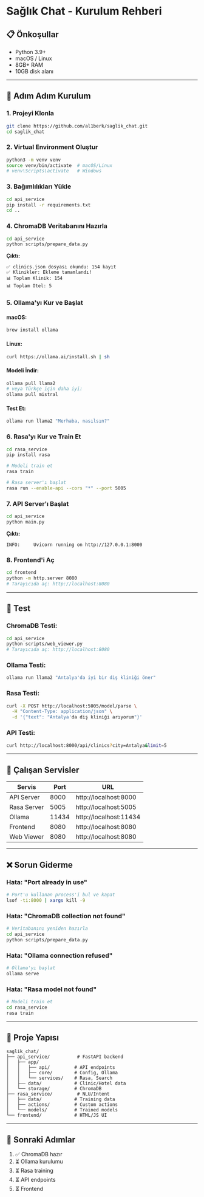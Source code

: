 # Sağlık Chat - Kurulum Rehberi

## 📋 Önkoşullar
- Python 3.9+
- macOS / Linux
- 8GB+ RAM
- 10GB disk alanı

---

## 🚀 Adım Adım Kurulum

### 1. Projeyi Klonla
```bash
git clone https://github.com/al1berk/saglik_chat.git
cd saglik_chat
```

### 2. Virtual Environment Oluştur
```bash
python3 -m venv venv
source venv/bin/activate  # macOS/Linux
# venv\Scripts\activate   # Windows
```

### 3. Bağımlılıkları Yükle
```bash
cd api_service
pip install -r requirements.txt
cd ..
```

### 4. ChromaDB Veritabanını Hazırla
```bash
cd api_service
python scripts/prepare_data.py
```

**Çıktı:**
```
✅ clinics.json dosyası okundu: 154 kayıt
✅ Klinikler: Ekleme tamamlandı!
📊 Toplam Klinik: 154
📊 Toplam Otel: 5
```

### 5. Ollama'yı Kur ve Başlat

#### macOS:
```bash
brew install ollama
```

#### Linux:
```bash
curl https://ollama.ai/install.sh | sh
```

#### Modeli İndir:
```bash
ollama pull llama2
# veya Türkçe için daha iyi:
ollama pull mistral
```

#### Test Et:
```bash
ollama run llama2 "Merhaba, nasılsın?"
```

### 6. Rasa'yı Kur ve Train Et
```bash
cd rasa_service
pip install rasa

# Modeli train et
rasa train

# Rasa server'ı başlat
rasa run --enable-api --cors "*" --port 5005
```

### 7. API Server'ı Başlat
```bash
cd api_service
python main.py
```

**Çıktı:**
```
INFO:     Uvicorn running on http://127.0.0.1:8000
```

### 8. Frontend'i Aç
```bash
cd frontend
python -m http.server 8080
# Tarayıcıda aç: http://localhost:8080
```

---

## 🧪 Test

### ChromaDB Testi:
```bash
cd api_service
python scripts/web_viewer.py
# Tarayıcıda aç: http://localhost:8080
```

### Ollama Testi:
```bash
ollama run llama2 "Antalya'da iyi bir diş kliniği öner"
```

### Rasa Testi:
```bash
curl -X POST http://localhost:5005/model/parse \
  -H "Content-Type: application/json" \
  -d '{"text": "Antalya'da diş kliniği arıyorum"}'
```

### API Testi:
```bash
curl http://localhost:8000/api/clinics?city=Antalya&limit=5
```

---

## 🔧 Çalışan Servisler

| Servis | Port | URL |
|--------|------|-----|
| API Server | 8000 | http://localhost:8000 |
| Rasa Server | 5005 | http://localhost:5005 |
| Ollama | 11434 | http://localhost:11434 |
| Frontend | 8080 | http://localhost:8080 |
| Web Viewer | 8080 | http://localhost:8080 |

---

## ❌ Sorun Giderme

### Hata: "Port already in use"
```bash
# Port'u kullanan process'i bul ve kapat
lsof -ti:8000 | xargs kill -9
```

### Hata: "ChromaDB collection not found"
```bash
# Veritabanını yeniden hazırla
cd api_service
python scripts/prepare_data.py
```

### Hata: "Ollama connection refused"
```bash
# Ollama'yı başlat
ollama serve
```

### Hata: "Rasa model not found"
```bash
# Modeli train et
cd rasa_service
rasa train
```

---

## 📁 Proje Yapısı
```
saglik_chat/
├── api_service/          # FastAPI backend
│   ├── app/
│   │   ├── api/         # API endpoints
│   │   ├── core/        # Config, Ollama
│   │   └── services/    # Rasa, Search
│   ├── data/            # Clinic/Hotel data
│   └── storage/         # ChromaDB
├── rasa_service/         # NLU/Intent
│   ├── data/            # Training data
│   ├── actions/         # Custom actions
│   └── models/          # Trained models
└── frontend/            # HTML/JS UI
```

---

## 🎯 Sonraki Adımlar
1. ✅ ChromaDB hazır
2. ⏳ Ollama kurulumu
3. ⏳ Rasa training
4. ⏳ API endpoints
5. ⏳ Frontend
